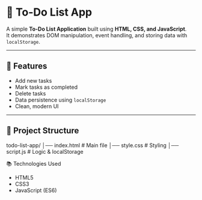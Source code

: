# 📝 To-Do List App

A simple **To-Do List Application** built using **HTML, CSS, and JavaScript**.  
It demonstrates DOM manipulation, event handling, and storing data with `localStorage`.

---

## 🚀 Features
- Add new tasks
- Mark tasks as completed
- Delete tasks
- Data persistence using `localStorage`
- Clean, modern UI

---

## 📂 Project Structure
todo-list-app/
│── index.html # Main file
│── style.css # Styling
│── script.js # Logic & localStorage

📚 Technologies Used

- HTML5
- CSS3
- JavaScript (ES6)

 
